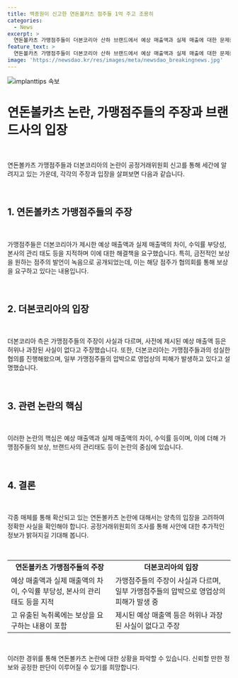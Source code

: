 ```yaml
---
title: 백종원이 신고한 연돈볼카츠 점주들 1억 주고 조용히
categories:
  - News
excerpt: >
  연돈볼카츠 가맹점주들이 더본코리아 산하 브랜드에서 예상 매출액과 실제 매출에 대한 문제를 제기하며, 백종원 대표에게 금전적인 보상을 요구한 내용이 공개됐다. 가맹점주들은 높은 예상 매출과는 다르게 실제 매출은 절반에 미치지 못하며, 수익률도 과장되었다고 주장하고 있다. 한편 더본코리아 측은 이에 대해 사실과 다르다고 주장하고 있으며, 공정거래위원회에 자진심사를 요청했다고 밝혔다.
feature_text: >
  연돈볼카츠 가맹점주들이 더본코리아 산하 브랜드에서 예상 매출액과 실제 매출에 대한 문제를 제기하며, 백종원 대표에게 금전적인 보상을 요구한 내용이 공개됐다. 가맹점주들은 높은 예상 매출과는 다르게 실제 매출은 절반에 미치지 못하며, 수익률도 과장되었다고 주장하고 있다. 한편 더본코리아 측은 이에 대해 사실과 다르다고 주장하고 있으며, 공정거래위원회에 자진심사를 요청했다고 밝혔다.
image: 'https://newsdao.kr/res/images/meta/newsdao_breakingnews.jpg'
---
```


<p><img src="https://newsdao.kr/res/images/meta/newsdao_breakingnews.jpg" alt="implanttips 속보" /></p>

<h1>연돈볼카츠 논란, 가맹점주들의 주장과 브랜드사의 입장</h1>

<p data-ke-size="size16">&nbsp;</p>

<p>연돈볼카츠 가맹점주들과 더본코리아의 논란이 공정거래위원회 신고를 통해 세간에 알려지고 있는 가운데, 각각의 주장과 입장을 살펴보면 다음과 같습니다.</p>

<p data-ke-size="size16">&nbsp;</p>

<h2>1. 연돈볼카츠 가맹점주들의 주장</h2>

<p data-ke-size="size16">&nbsp;</p>

<p>가맹점주들은 더본코리아가 제시한 예상 매출액과 실제 매출액의 차이, 수익률 부당성, 본사의 관리 태도 등을 지적하며 이에 대한 해결책을 요구했습니다. 특히, 금전적인 보상을 원하는 점주의 발언이 녹음으로 공개되었는데, 이는 해당 점주가 협의회를 통해 보상을 요구하고 있다는 내용입니다.</p>

<p data-ke-size="size16">&nbsp;</p>

<h2>2. 더본코리아의 입장</h2>

<p data-ke-size="size16">&nbsp;</p>

<p>더본코리아 측은 가맹점주들의 주장이 사실과 다르며, 사전에 제시된 예상 매출액 등은 허위나 과장된 사실이 없다고 주장했습니다. 또한, 더본코리아는 가맹점주들과의 성실한 협의를 진행해왔으며, 일부 가맹점주들의 압박으로 영업상의 피해가 발생하고 있다고 설명했습니다.</p>

<p data-ke-size="size16">&nbsp;</p>

<h2>3. 관련 논란의 핵심</h2>

<p data-ke-size="size16">&nbsp;</p>

<p>이러한 논란의 핵심은 예상 매출액과 실제 매출액의 차이, 수익률 등이며, 이에 더해 가맹점주들의 보상, 브랜드사의 관리태도 등이 논란의 중심에 있습니다.</p>

<p data-ke-size="size16">&nbsp;</p>

<h2>4. 결론</h2>

<p data-ke-size="size16">&nbsp;</p>

<p>각종 매체를 통해 확산되고 있는 연돈볼카츠 논란에 대해서는 양측의 입장을 고려하여 정확한 사실을 확인해야 합니다. 공정거래위원회의 조사를 통해 사안에 대한 추가적인 정보가 밝혀지길 기대해 봅니다.</p>

<p data-ke-size="size16">&nbsp;</p>

<table>
    <tbody>
        <tr>
            <td style="text-align: center; height: 17px;"><b>연돈볼카츠 가맹점주들의 주장</b></td>
            <td style="text-align: center; height: 17px;"><b>더본코리아의 입장</b></td>
        </tr>
        <tr>
            <td>예상 매출액과 실제 매출액의 차이, 수익률 부당성, 본사의 관리 태도 등을 지적</td>
            <td>가맹점주들의 주장이 사실과 다르며, 일부 가맹점주들의 압박으로 영업상의 피해가 발생 중</td>
        </tr>
        <tr>
            <td>고 유출된 녹취록에는 보상을 요구하는 내용이 포함</td>
            <td>제시된 예상 매출액 등은 허위나 과장된 사실이 없다고 주장</td>
        </tr>
    </tbody>
</table>

<p data-ke-size="size16">&nbsp;</p>

<p>이러한 경위를 통해 연돈볼카츠 논란에 대한 상황을 파악할 수 있습니다. 신뢰할 만한 정보와 공정한 판단이 이루어질 수 있기를 희망합니다.</p>

